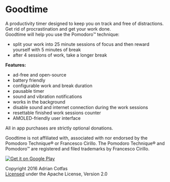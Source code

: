 # Goodtime

A productivity timer designed to keep you on track and free of distractions.  
Get rid of procrastination and get your work done.  
Goodtime will help you use the Pomodoro™ technique:  
- split your work into 25 minute sessions of focus and then reward yourself with 5 minutes of break  
- after 4 sessions of work, take a longer break  
  
**Features:**
- ad-free and open-source
- battery friendly
- configurable work and break duration
- pausable timer
- sound and vibration notifications
- works in the background
- disable sound and internet connection during the work sessions
- resettable finished work sessions counter
- AMOLED-friendly user interface

All in app purchases are strictly optional donations.

Goodtime is not affiliated with, associated with nor endorsed by the Pomodoro Technique® or Francesco Cirillo.
The Pomodoro Technique® and Pomodoro™ are registered and filed trademarks by Francesco Cirillo.

<a href='https://play.google.com/store/apps/details?id=com.apps.adrcotfas.goodtime&utm_source=global_co&utm_medium=prtnr&utm_content=Mar2515&utm_campaign=PartBadge&pcampaignid=MKT-Other-global-all-co-prtnr-py-PartBadge-Mar2515-1'><img alt='Get it on Google Play' src='https://play.google.com/intl/en_us/badges/images/generic/en_badge_web_generic.png'/></a>

Copyright 2016 Adrian Cotfas  
[Licensed](https://github.com/adrcotfas/Goodtime/blob/master/LICENCE.md) under the Apache License, Version 2.0
